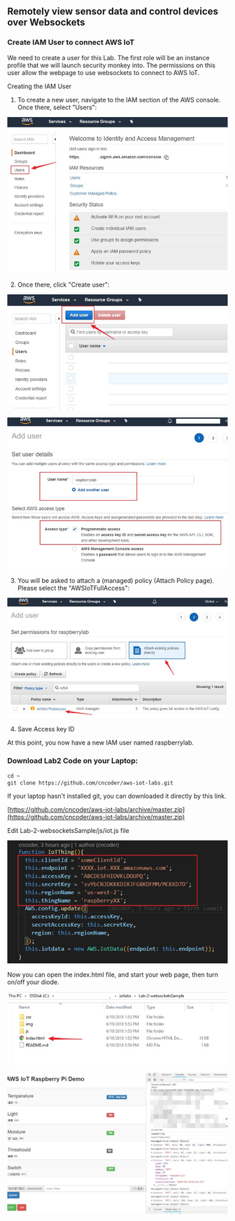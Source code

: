 ## Remotely view sensor data and control devices over Websockets

### Create IAM User to connect AWS IoT

We need to create a user for this Lab. The first role will be an instance profile that we will launch security monkey into. The permissions on this user allow the webpage to use websockets to connect to AWS IoT.

Creating the IAM User

1. To create a new user, navigate to the IAM section of the AWS console. Once there, select "Users": 

![iamUser1](./img/iamUsers1.jpeg)

2. Once there, click "Create user": 

![iamUser2](./img/iamUsers2.jpeg)

![iamUser3](./img/iamUsers3.jpeg)

3. You will be asked to attach a (managed) policy (Attach Policy page). Please select the "AWSIoTFullAccess":

![iamUser4](./img/iamUsers4.jpeg)

4. Save Access key ID


At this point, you now have a new IAM user named raspberrylab.
### Download Lab2 Code on your Laptop:

```
cd ~
git clone https://github.com/cncoder/aws-iot-labs.git
```

If your laptop hasn't installed git, you can downloaded it directly by this link.

[https://github.com/cncoder/aws-iot-labs/archive/master.zip](https://github.com/cncoder/aws-iot-labs/archive/master.zip)

Edit Lab-2-websocketsSample/js/iot.js file

![IoT Config](./img/config.jpeg)

Now you can open the index.html file, and start your web page, then turn on/off your diode.

![IoT Config](./img/indexPage.jpeg)


![IoT Config](./img/Web.jpeg)





